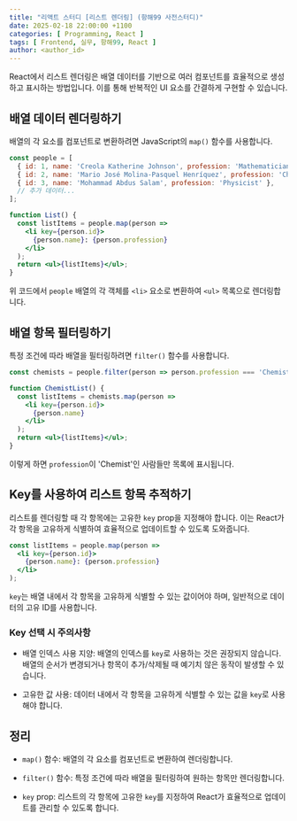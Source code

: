 ```yaml
---
title: "리액트 스터디 [리스트 렌더링] (항해99 사전스터디)"
date: 2025-02-18 22:00:00 +1100
categories: [ Programming, React ]
tags: [ Frontend, 실무, 항해99, React ]
author: <author_id>   
---
```



React에서 리스트 렌더링은 배열 데이터를 기반으로 여러 컴포넌트를 효율적으로 생성하고 표시하는 방법입니다. 이를 통해 반복적인 UI 요소를 간결하게 구현할 수 있습니다.

## 배열 데이터 렌더링하기

배열의 각 요소를 컴포넌트로 변환하려면 JavaScript의 `map()` 함수를 사용합니다.

```jsx
const people = [
  { id: 1, name: 'Creola Katherine Johnson', profession: 'Mathematician' },
  { id: 2, name: 'Mario José Molina-Pasquel Henríquez', profession: 'Chemist' },
  { id: 3, name: 'Mohammad Abdus Salam', profession: 'Physicist' },
  // 추가 데이터...
];

function List() {
  const listItems = people.map(person =>
    <li key={person.id}>
      {person.name}: {person.profession}
    </li>
  );
  return <ul>{listItems}</ul>;
}
```

위 코드에서 `people` 배열의 각 객체를 `<li>` 요소로 변환하여 `<ul>` 목록으로 렌더링합니다.

## 배열 항목 필터링하기

특정 조건에 따라 배열을 필터링하려면 `filter()` 함수를 사용합니다.

```jsx
const chemists = people.filter(person => person.profession === 'Chemist');

function ChemistList() {
  const listItems = chemists.map(person =>
    <li key={person.id}>
      {person.name}
    </li>
  );
  return <ul>{listItems}</ul>;
}
```

이렇게 하면 `profession`이 'Chemist'인 사람들만 목록에 표시됩니다.

## Key를 사용하여 리스트 항목 추적하기

리스트를 렌더링할 때 각 항목에는 고유한 `key` prop을 지정해야 합니다. 이는 React가 각 항목을 고유하게 식별하여 효율적으로 업데이트할 수 있도록 도와줍니다.

```jsx
const listItems = people.map(person =>
  <li key={person.id}>
    {person.name}: {person.profession}
  </li>
);
```

`key`는 배열 내에서 각 항목을 고유하게 식별할 수 있는 값이어야 하며, 일반적으로 데이터의 고유 ID를 사용합니다.

### Key 선택 시 주의사항

- 배열 인덱스 사용 지양: 배열의 인덱스를 `key`로 사용하는 것은 권장되지 않습니다. 배열의 순서가 변경되거나 항목이 추가/삭제될 때 예기치 않은 동작이 발생할 수 있습니다.

- 고유한 값 사용: 데이터 내에서 각 항목을 고유하게 식별할 수 있는 값을 `key`로 사용해야 합니다.

## 정리

- `map()` 함수: 배열의 각 요소를 컴포넌트로 변환하여 렌더링합니다.

- `filter()` 함수: 특정 조건에 따라 배열을 필터링하여 원하는 항목만 렌더링합니다.

- `key` prop: 리스트의 각 항목에 고유한 `key`를 지정하여 React가 효율적으로 업데이트를 관리할 수 있도록 합니다.
